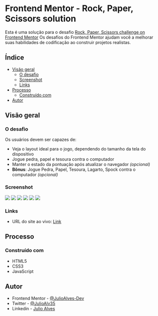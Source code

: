 # Frontend Mentor - Rock, Paper, Scissors solution

Esta é uma solução para o desafio [Rock, Paper, Scissors challenge on Frontend Mentor](https://www.frontendmentor.io/challenges/rock-paper-scissors-game-pTgwgvgH) Os desafios do Frontend Mentor ajudam você a melhorar suas habilidades de codificação ao construir projetos realistas.

## Índice

- [Visão geral](#visão-geral)
  - [O desafio](#o-desafio)
  - [Screenshot](#screenshot)
  - [Links](#links)
- [Processo](#processo)
  - [Construído com](#construído-com)
- [Autor](#autor)

## Visão geral

### O desafio

Os usuários devem ser capazes de:

- Veja o layout ideal para o jogo, dependendo do tamanho da tela do dispositivo
- Jogue pedra, papel e tesoura contra o computador
- Manter o estado da pontuação após atualizar o navegador _(opcional)_
- **Bônus**: Jogue Pedra, Papel, Tesoura, Lagarto, Spock contra o computador _(opcional)_

### Screenshot

![](./screenshots/screenshot-1.png)
![](./screenshots/screenshot-2.png)
![](./screenshots/screenshot-3.png)
![](./screenshots/screenshot-mobile-1.png)
![](./screenshots/screenshot-mobile-2.png)
![](./screenshots/screenshot-mobile-3.png)

### Links

- URL do site ao vivo: [Link](https://julioalves-dev.github.io/rock-paper-scissors-challenge-on-frontend-mentor/)

## Processo

### Construído com

- HTML5
- CSS3
- JavaScript

## Autor

- Frontend Mentor - [@JulioAlves-Dev](https://www.frontendmentor.io/profile/JulioAlves-Dev)
- Twitter - [@JulioAlv35](https://twitter.com/JulioAlv35)
- Linkedin - [Julio Alves](https://www.linkedin.com/in/julio-alves-0119b01a6/)

